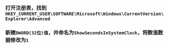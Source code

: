 ### 打开注册表，找到`HKEY_CURRENT_USER\SOFTWARE\Microsoft\Windows\CurrentVersion\Explorer\Advanced`

### 新建`DWORD(32位)值`，并命名为`ShowSecondsInSystemClock`，将数值数据修改为`1`

